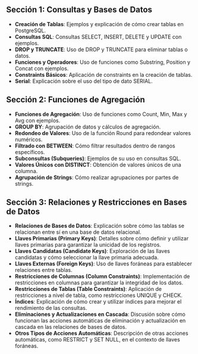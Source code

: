 ## Sección 1: Consultas y Bases de Datos

- **Creación de Tablas**: Ejemplos y explicación de cómo crear tablas en PostgreSQL.
- **Consultas SQL**: Consultas SELECT, INSERT, DELETE y UPDATE con ejemplos.
- **DROP y TRUNCATE**: Uso de DROP y TRUNCATE para eliminar tablas o datos.
- **Funciones y Operadores**: Uso de funciones como Substring, Position y Concat con ejemplos.
- **Constraints Básicos**: Aplicación de constraints en la creación de tablas.
- **Serial**: Explicación sobre el uso del tipo de dato SERIAL.

## Sección 2: Funciones de Agregación

- **Funciones de Agregación**: Uso de funciones como Count, Min, Max y Avg con ejemplos.
- **GROUP BY**: Agrupación de datos y cálculos de agregación.
- **Redondeo de Valores**: Uso de la función Round para redondear valores numéricos.
- **Filtrado con BETWEEN**: Cómo filtrar resultados dentro de rangos específicos.
- **Subconsultas (Subqueries)**: Ejemplos de su uso en consultas SQL.
- **Valores Únicos con DISTINCT**: Obtención de valores únicos de una columna.
- **Agrupación de Strings**: Cómo realizar agrupaciones por partes de strings.

## Sección 3: Relaciones y Restricciones en Bases de Datos

- **Relaciones de Bases de Datos**: Explicación sobre cómo las tablas se relacionan entre sí en una base de datos relacional.
- **Llaves Primarias (Primary Keys)**: Detalles sobre cómo definir y utilizar llaves primarias para garantizar la unicidad de los registros.
- **Llaves Candidatas (Candidate Keys)**: Exploración de las llaves candidatas y cómo seleccionar la llave primaria adecuada.
- **Llaves Externas (Foreign Keys)**: Uso de llaves foráneas para establecer relaciones entre tablas.
- **Restricciones de Columnas (Column Constraints)**: Implementación de restricciones en columnas para garantizar la integridad de los datos.
- **Restricciones de Tablas (Table Constraints)**: Aplicación de restricciones a nivel de tabla, como restricciones UNIQUE y CHECK.
- **Índices**: Explicación de cómo crear y utilizar índices para mejorar el rendimiento de las consultas.
- **Eliminaciones y Actualizaciones en Cascada**: Discusión sobre cómo funcionan las acciones automáticas de eliminación y actualización en cascada en las relaciones de bases de datos.
- **Otros Tipos de Acciones Automáticas**: Descripción de otras acciones automáticas, como RESTRICT y SET NULL, en el contexto de llaves foráneas.